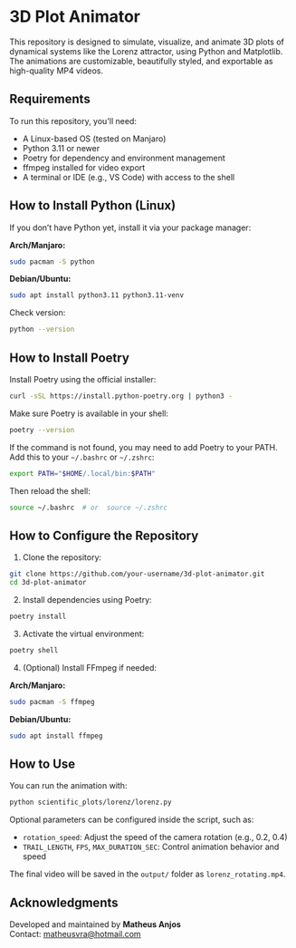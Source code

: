 # 3D Plot Animator

This repository is designed to simulate, visualize, and animate 3D plots of dynamical systems like the Lorenz attractor, using Python and Matplotlib. The animations are customizable, beautifully styled, and exportable as high-quality MP4 videos.

## Requirements

To run this repository, you'll need:

- A Linux-based OS (tested on Manjaro)
- Python 3.11 or newer
- Poetry for dependency and environment management
- ffmpeg installed for video export
- A terminal or IDE (e.g., VS Code) with access to the shell

## How to Install Python (Linux)

If you don’t have Python yet, install it via your package manager:

**Arch/Manjaro:**
```bash
sudo pacman -S python
```

**Debian/Ubuntu:**
```bash
sudo apt install python3.11 python3.11-venv
```

Check version:
```bash
python --version
```

## How to Install Poetry

Install Poetry using the official installer:

```bash
curl -sSL https://install.python-poetry.org | python3 -
```

Make sure Poetry is available in your shell:

```bash
poetry --version
```

If the command is not found, you may need to add Poetry to your PATH. Add this to your `~/.bashrc` or `~/.zshrc`:

```bash
export PATH="$HOME/.local/bin:$PATH"
```

Then reload the shell:

```bash
source ~/.bashrc  # or  source ~/.zshrc
```

## How to Configure the Repository

1. Clone the repository:

```bash
git clone https://github.com/your-username/3d-plot-animator.git
cd 3d-plot-animator
```

2. Install dependencies using Poetry:

```bash
poetry install
```

3. Activate the virtual environment:

```bash
poetry shell
```

4. (Optional) Install FFmpeg if needed:

**Arch/Manjaro:**
```bash
sudo pacman -S ffmpeg
```

**Debian/Ubuntu:**
```bash
sudo apt install ffmpeg
```

## How to Use

You can run the animation with:

```bash
python scientific_plots/lorenz/lorenz.py
```

Optional parameters can be configured inside the script, such as:

- `rotation_speed`: Adjust the speed of the camera rotation (e.g., 0.2, 0.4)
- `TRAIL_LENGTH`, `FPS`, `MAX_DURATION_SEC`: Control animation behavior and speed

The final video will be saved in the `output/` folder as `lorenz_rotating.mp4`.

## Acknowledgments

Developed and maintained by **Matheus Anjos**  
Contact: [matheusvra@hotmail.com](mailto:matheusvra@hotmail.com)
